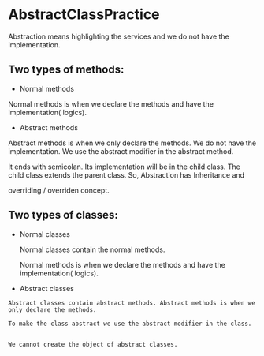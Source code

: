 # AbstractClassPractice

Abstraction means highlighting the services and we do not have the implementation. 

## Two types of methods:

 - Normal methods
  
  Normal methods is when we declare the methods and have the implementation( logics).
  
  
  
  - Abstract methods

  Abstract methods is when we only declare the methods. We do not have the implementation. We use the abstract modifier in the abstract method. 
  
  It ends with semicolan. Its implementation will be in the child class. The child class extends the parent class. So, Abstraction has Inheritance and
  
  overriding / overriden concept.
  
  
  ## Two types of classes:
  
  - Normal classes

    Normal classes contain the normal methods. 
    
    Normal methods is when we declare the methods and have the implementation( logics). 
    
    
   - Abstract classes
    
    Abstract classes contain abstract methods. Abstract methods is when we only declare the methods. 
    
    To make the class abstract we use the abstract modifier in the class.
    
    
    We cannot create the object of abstract classes.
  
  
  
